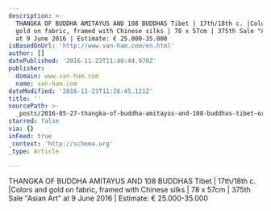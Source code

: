 ```yaml
---
description: >-
  THANGKA OF BUDDHA AMITAYUS AND 108 BUDDHAS Tibet | 17th/18th c. |Colors and
  gold on fabric, framed with Chinese silks | 78 x 57cm | 375th Sale "Asian Art"
  at 9 June 2016 | Estimate: € 25.000-35.000
isBasedOnUrl: 'http://www.van-ham.com/en.html'
author: []
datePublished: '2016-11-23T11:40:44.970Z'
publisher:
  domain: www.van-ham.com
  name: van-ham.com
dateModified: '2016-11-23T11:26:45.121Z'
title: ''
sourcePath: >-
  _posts/2016-05-27-thangka-of-buddha-amitayus-and-108-buddhas-tibet-or-17th18th.md
starred: false
via: {}
inFeed: true
_context: 'http://schema.org'
_type: Article

---
```

THANGKA OF BUDDHA AMITAYUS AND 108 BUDDHAS Tibet | 17th/18th c. |Colors and gold on fabric, framed with Chinese silks | 78 x 57cm | 375th Sale "Asian Art" at 9 June 2016 | Estimate: € 25.000-35.000